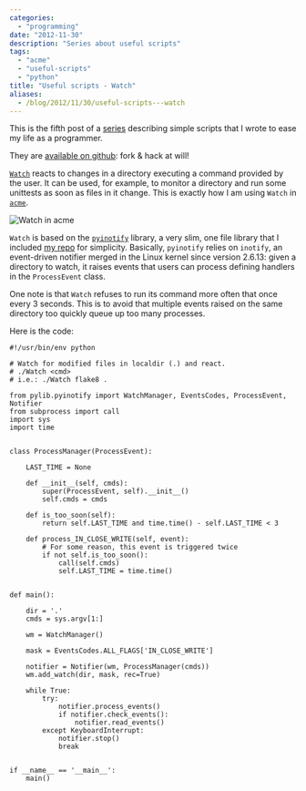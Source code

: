 ```yaml
---
categories:
  - "programming"
date: "2012-11-30"
description: "Series about useful scripts"
tags:
  - "acme"
  - "useful-scripts"
  - "python"
title: "Useful scripts - Watch"
aliases:
  - /blog/2012/11/30/useful-scripts---watch
---
```


This is the fifth post of a [series][1] describing simple scripts that I wrote
to ease my life as a programmer.

They are [available on github][3]: fork & hack at will!

[`Watch`][4] reacts to changes in a directory executing a command provided by the
user. It can be used, for example, to monitor a directory and run some
unittests as soon as files in it change. This is exactly how I am using `Watch`
in [`acme`][2].

![Watch in acme][5]

`Watch` is based on the [`pyinotify`][6] library, a very slim, one file library
that I included [my repo][3] for simplicity. Basically, `pyinotify` relies on
`inotify`, an event-driven notifier merged in the Linux kernel since version
2.6.13: given a directory to watch, it raises events that users can process
defining handlers in the `ProcessEvent` class.

One note is that `Watch` refuses to run its command more often that once every
3 seconds. This is to avoid that multiple events raised on the same directory
too quickly queue up too many processes.

Here is the code:

    #!/usr/bin/env python

    # Watch for modified files in localdir (.) and react.
    # ./Watch <cmd>
    # i.e.: ./Watch flake8 .

    from pylib.pyinotify import WatchManager, EventsCodes, ProcessEvent, Notifier
    from subprocess import call
    import sys
    import time


    class ProcessManager(ProcessEvent):

        LAST_TIME = None

        def __init__(self, cmds):
            super(ProcessEvent, self).__init__()
            self.cmds = cmds

        def is_too_soon(self):
            return self.LAST_TIME and time.time() - self.LAST_TIME < 3

        def process_IN_CLOSE_WRITE(self, event):
            # For some reason, this event is triggered twice
            if not self.is_too_soon():
                call(self.cmds)
                self.LAST_TIME = time.time()


    def main():

        dir = '.'
        cmds = sys.argv[1:]

        wm = WatchManager()

        mask = EventsCodes.ALL_FLAGS['IN_CLOSE_WRITE']

        notifier = Notifier(wm, ProcessManager(cmds))
        wm.add_watch(dir, mask, rec=True)

        while True:
            try:
                notifier.process_events()
                if notifier.check_events():
                    notifier.read_events()
            except KeyboardInterrupt:
                notifier.stop()
                break


    if __name__ == '__main__':
        main()


 [1]: /blog/tag/useful-scripts/
 [2]: http://acme.cat-v.org/
 [3]: https://github.com/lbolla/cmd
 [4]: https://github.com/lbolla/cmd/blob/master/Watch
 [5]: /blog/img/watch_acme.png
 [6]: https://github.com/seb-m/pyinotify
